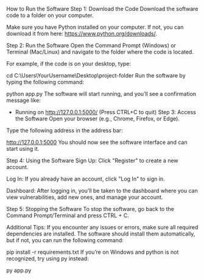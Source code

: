 How to Run the Software
Step 1: Download the Code
Download the software code to a folder on your computer.

Make sure you have Python installed on your computer. If not, you can download it from here: https://www.python.org/downloads/.

Step 2: Run the Software
Open the Command Prompt (Windows) or Terminal (Mac/Linux) and navigate to the folder where the code is located.

For example, if the code is on your desktop, type:

cd C:\Users\YourUsername\Desktop\project-folder
Run the software by typing the following command:


python app.py
The software will start running, and you’ll see a confirmation message like:


* Running on http://127.0.0.1:5000/ (Press CTRL+C to quit)
Step 3: Access the Software
Open your browser (e.g., Chrome, Firefox, or Edge).

Type the following address in the address bar:


http://127.0.0.1:5000
You should now see the software interface and can start using it.

Step 4: Using the Software
Sign Up: Click "Register" to create a new account.

Log In: If you already have an account, click "Log In" to sign in.

Dashboard: After logging in, you’ll be taken to the dashboard where you can view vulnerabilities, add new ones, and manage your account.

Step 5: Stopping the Software
To stop the software, go back to the Command Prompt/Terminal and press CTRL + C.

Additional Tips:
If you encounter any issues or errors, make sure all required dependencies are installed. The software should install them automatically, but if not, you can run the following command:


pip install -r requirements.txt
If you’re on Windows and python is not recognized, try using py instead:


py app.py
